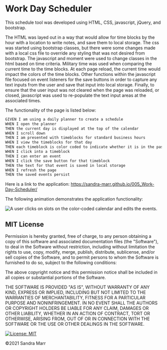 # Work Day Scheduler

This schedule tool was developed using HTML, CSS, javascript, jQuery, and bootstrap. 

The HTML was layed out in a way that would allow for time blocks by the hour with a location to write notes, and save them to local storage. The css was started using bootstrap classes, but there were some changes made with a local css file to override any styling that was not desired from bootstrap. The javascript and moment were used to change classes in the html based on time criteria. Military time was used when comparing the current time to the time blocks. At each page reload, the current time would impact the colors of the time blocks. Other functions within the javascript file focused on event listeners for the save buttons in order to capture any text inputs from the user and save that input into local storage. Finally, to ensure that the user input was not cleared when the page was reloaded, or closed, javascript was used to re-populate the text input areas at the associated times. 

The functionality of the page is listed below: 

```md
GIVEN I am using a daily planner to create a schedule
WHEN I open the planner
THEN the current day is displayed at the top of the calendar
WHEN I scroll down
THEN I am presented with timeblocks for standard business hours
WHEN I view the timeblocks for that day
THEN each timeblock is color coded to indicate whether it is in the past, present, or future
WHEN I click into a timeblock
THEN I can enter an event
WHEN I click the save button for that timeblock
THEN the text for that event is saved in local storage
WHEN I refresh the page
THEN the saved events persist
```
Here is a link to the application: https://sandra-marr.github.io/005_Work-Day-Scheduler/

The following animation demonstrates the application functionality:

![A user clicks on slots on the color-coded calendar and edits the events.](./assets/WDS.gif)
## MIT License

Permission is hereby granted, free of charge, to any person obtaining a copy
of this software and associated documentation files (the "Software"), to deal
in the Software without restriction, including without limitation the rights
to use, copy, modify, merge, publish, distribute, sublicense, and/or sell
copies of the Software, and to permit persons to whom the Software is
furnished to do so, subject to the following conditions:

The above copyright notice and this permission notice shall be included in all
copies or substantial portions of the Software.

THE SOFTWARE IS PROVIDED "AS IS", WITHOUT WARRANTY OF ANY KIND, EXPRESS OR
IMPLIED, INCLUDING BUT NOT LIMITED TO THE WARRANTIES OF MERCHANTABILITY,
FITNESS FOR A PARTICULAR PURPOSE AND NONINFRINGEMENT. IN NO EVENT SHALL THE
AUTHORS OR COPYRIGHT HOLDERS BE LIABLE FOR ANY CLAIM, DAMAGES OR OTHER
LIABILITY, WHETHER IN AN ACTION OF CONTRACT, TORT OR OTHERWISE, ARISING FROM,
OUT OF OR IN CONNECTION WITH THE SOFTWARE OR THE USE OR OTHER DEALINGS IN THE
SOFTWARE.

[![License: MIT](https://img.shields.io/badge/License-MIT-yellow.svg)](https://opensource.org/licenses/MIT)

&copy;2021 Sandra Marr

